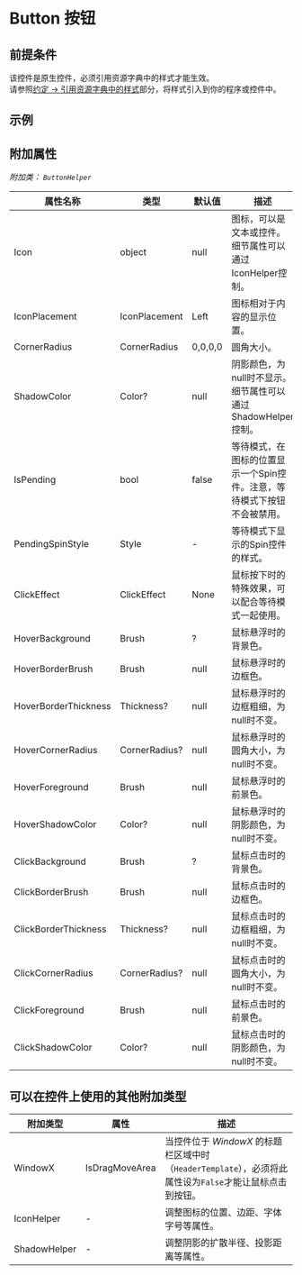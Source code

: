 # Button 按钮

## 前提条件

该控件是原生控件，必须引用资源字典中的样式才能生效。  
请参照[约定 -> 引用资源字典中的样式](contract.md#引用资源字典中的样式)部分，将样式引入到你的程序或控件中。  

## 示例


## 附加属性

_附加类：_ _`ButtonHelper`_

属性名称|类型|默认值|描述
-|-|-|-
Icon|object|null|图标，可以是文本或控件。细节属性可以通过IconHelper控制。
IconPlacement|IconPlacement|Left|图标相对于内容的显示位置。
CornerRadius|CornerRadius|0,0,0,0|圆角大小。
ShadowColor|Color?|null|阴影颜色，为null时不显示。细节属性可以通过ShadowHelper控制。
IsPending|bool|false|等待模式，在图标的位置显示一个Spin控件。注意，等待模式下按钮不会被禁用。
PendingSpinStyle|Style|-|等待模式下显示的Spin控件的样式。
ClickEffect|ClickEffect|None|鼠标按下时的特殊效果，可以配合等待模式一起使用。
HoverBackground|Brush|?|鼠标悬浮时的背景色。
HoverBorderBrush|Brush|null|鼠标悬浮时的边框色。
HoverBorderThickness|Thickness?|null|鼠标悬浮时的边框粗细，为null时不变。
HoverCornerRadius|CornerRadius?|null|鼠标悬浮时的圆角大小，为null时不变。
HoverForeground|Brush|null|鼠标悬浮时的前景色。
HoverShadowColor|Color?|null|鼠标悬浮时的阴影颜色，为null时不变。
ClickBackground|Brush|?|鼠标点击时的背景色。
ClickBorderBrush|Brush|null|鼠标点击时的边框色。
ClickBorderThickness|Thickness?|null|鼠标点击时的边框粗细，为null时不变。
ClickCornerRadius|CornerRadius?|null|鼠标点击时的圆角大小，为null时不变。
ClickForeground|Brush|null|鼠标点击时的前景色。
ClickShadowColor|Color?|null|鼠标点击时的阴影颜色，为null时不变。

## 可以在控件上使用的其他附加类型

附加类型|属性|描述
-|-|-
WindowX|IsDragMoveArea|当控件位于 _WindowX_ 的标题栏区域中时（`HeaderTemplate`），必须将此属性设为`False`才能让鼠标点击到按钮。
IconHelper|-|调整图标的位置、边距、字体字号等属性。
ShadowHelper|-|调整阴影的扩散半径、投影距离等属性。